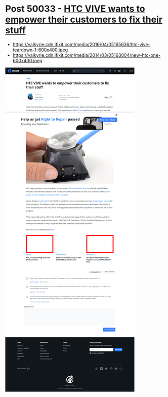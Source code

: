 # Post 50033 - [HTC VIVE wants to empower their customers to fix their stuff](https://www.ifixit.com/News/50033/htc-vive-wants-to-empower-their-customers-to-fix-their-stuff)

- https://valkyrie.cdn.ifixit.com/media/2016/04/05165636/htc-vive-teardown-1-600x400.jpeg
- https://valkyrie.cdn.ifixit.com/media/2014/03/05163004/new-htc-one-600x400.jpeg

![screencap](screenshots/fd628e84-bc38-4c52-bd89-a288b75f6330.png)
